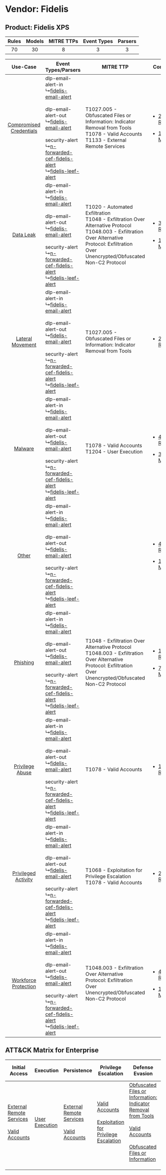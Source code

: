 Vendor: Fidelis
===============
Product: Fidelis XPS
--------------------
| Rules | Models | MITRE TTPs | Event Types | Parsers |
|:-----:|:------:|:----------:|:-----------:|:-------:|
|  70   |   30   |     8      |      3      |    3    |

|    Use-Case    | Event Types/Parsers    | MITRE TTP    | Content    |
|:----:| ---- | ---- | ---- |
| [Compromised Credentials](../../../UseCases/uc_compromised_credentials.md) |  dlp-email-alert-in<br> ↳[fidelis-email-alert](Ps/pC_fidelisemailalert.md)<br><br> dlp-email-alert-out<br> ↳[fidelis-email-alert](Ps/pC_fidelisemailalert.md)<br><br> security-alert<br> ↳[n-forwarded-cef-fidelis-alert](Ps/pC_nforwardedceffidelisalert.md)<br> ↳[fidelis-leef-alert](Ps/pC_fidelisleefalert.md)<br> | T1027.005 - Obfuscated Files or Information: Indicator Removal from Tools<br>T1078 - Valid Accounts<br>T1133 - External Remote Services<br>    | [<ul><li>20 Rules</li></ul><ul><li>10 Models</li></ul>](RM/r_m_fidelis_fidelis_xps_Compromised_Credentials.md) |
|    [Data Leak](../../../UseCases/uc_data_leak.md)    |  dlp-email-alert-in<br> ↳[fidelis-email-alert](Ps/pC_fidelisemailalert.md)<br><br> dlp-email-alert-out<br> ↳[fidelis-email-alert](Ps/pC_fidelisemailalert.md)<br><br> security-alert<br> ↳[n-forwarded-cef-fidelis-alert](Ps/pC_nforwardedceffidelisalert.md)<br> ↳[fidelis-leef-alert](Ps/pC_fidelisleefalert.md)<br> | T1020 - Automated Exfiltration<br>T1048 - Exfiltration Over Alternative Protocol<br>T1048.003 - Exfiltration Over Alternative Protocol: Exfiltration Over Unencrypted/Obfuscated Non-C2 Protocol<br> | [<ul><li>35 Rules</li></ul><ul><li>17 Models</li></ul>](RM/r_m_fidelis_fidelis_xps_Data_Leak.md)    |
|        [Lateral Movement](../../../UseCases/uc_lateral_movement.md)        |  dlp-email-alert-in<br> ↳[fidelis-email-alert](Ps/pC_fidelisemailalert.md)<br><br> dlp-email-alert-out<br> ↳[fidelis-email-alert](Ps/pC_fidelisemailalert.md)<br><br> security-alert<br> ↳[n-forwarded-cef-fidelis-alert](Ps/pC_nforwardedceffidelisalert.md)<br> ↳[fidelis-leef-alert](Ps/pC_fidelisleefalert.md)<br> | T1027.005 - Obfuscated Files or Information: Indicator Removal from Tools<br>    | [<ul><li>2 Rules</li></ul>](RM/r_m_fidelis_fidelis_xps_Lateral_Movement.md)    |
|    [Malware](../../../UseCases/uc_malware.md)    |  dlp-email-alert-in<br> ↳[fidelis-email-alert](Ps/pC_fidelisemailalert.md)<br><br> dlp-email-alert-out<br> ↳[fidelis-email-alert](Ps/pC_fidelisemailalert.md)<br><br> security-alert<br> ↳[n-forwarded-cef-fidelis-alert](Ps/pC_nforwardedceffidelisalert.md)<br> ↳[fidelis-leef-alert](Ps/pC_fidelisleefalert.md)<br> | T1078 - Valid Accounts<br>T1204 - User Execution<br>    | [<ul><li>4 Rules</li></ul><ul><li>3 Models</li></ul>](RM/r_m_fidelis_fidelis_xps_Malware.md)    |
|    [Other](../../../UseCases/uc_other.md)    |  dlp-email-alert-in<br> ↳[fidelis-email-alert](Ps/pC_fidelisemailalert.md)<br><br> dlp-email-alert-out<br> ↳[fidelis-email-alert](Ps/pC_fidelisemailalert.md)<br><br> security-alert<br> ↳[n-forwarded-cef-fidelis-alert](Ps/pC_nforwardedceffidelisalert.md)<br> ↳[fidelis-leef-alert](Ps/pC_fidelisleefalert.md)<br> |    | [<ul><li>4 Rules</li></ul><ul><li>1 Models</li></ul>](RM/r_m_fidelis_fidelis_xps_Other.md)    |
|    [Phishing](../../../UseCases/uc_phishing.md)    |  dlp-email-alert-in<br> ↳[fidelis-email-alert](Ps/pC_fidelisemailalert.md)<br><br> dlp-email-alert-out<br> ↳[fidelis-email-alert](Ps/pC_fidelisemailalert.md)<br><br> security-alert<br> ↳[n-forwarded-cef-fidelis-alert](Ps/pC_nforwardedceffidelisalert.md)<br> ↳[fidelis-leef-alert](Ps/pC_fidelisleefalert.md)<br> | T1048 - Exfiltration Over Alternative Protocol<br>T1048.003 - Exfiltration Over Alternative Protocol: Exfiltration Over Unencrypted/Obfuscated Non-C2 Protocol<br>    | [<ul><li>14 Rules</li></ul><ul><li>7 Models</li></ul>](RM/r_m_fidelis_fidelis_xps_Phishing.md)    |
|         [Privilege Abuse](../../../UseCases/uc_privilege_abuse.md)         |  dlp-email-alert-in<br> ↳[fidelis-email-alert](Ps/pC_fidelisemailalert.md)<br><br> dlp-email-alert-out<br> ↳[fidelis-email-alert](Ps/pC_fidelisemailalert.md)<br><br> security-alert<br> ↳[n-forwarded-cef-fidelis-alert](Ps/pC_nforwardedceffidelisalert.md)<br> ↳[fidelis-leef-alert](Ps/pC_fidelisleefalert.md)<br> | T1078 - Valid Accounts<br>    | [<ul><li>1 Rules</li></ul>](RM/r_m_fidelis_fidelis_xps_Privilege_Abuse.md)    |
|     [Privileged Activity](../../../UseCases/uc_privileged_activity.md)     |  dlp-email-alert-in<br> ↳[fidelis-email-alert](Ps/pC_fidelisemailalert.md)<br><br> dlp-email-alert-out<br> ↳[fidelis-email-alert](Ps/pC_fidelisemailalert.md)<br><br> security-alert<br> ↳[n-forwarded-cef-fidelis-alert](Ps/pC_nforwardedceffidelisalert.md)<br> ↳[fidelis-leef-alert](Ps/pC_fidelisleefalert.md)<br> | T1068 - Exploitation for Privilege Escalation<br>T1078 - Valid Accounts<br>    | [<ul><li>2 Rules</li></ul>](RM/r_m_fidelis_fidelis_xps_Privileged_Activity.md)    |
|    [Workforce Protection](../../../UseCases/uc_workforce_protection.md)    |  dlp-email-alert-in<br> ↳[fidelis-email-alert](Ps/pC_fidelisemailalert.md)<br><br> dlp-email-alert-out<br> ↳[fidelis-email-alert](Ps/pC_fidelisemailalert.md)<br><br> security-alert<br> ↳[n-forwarded-cef-fidelis-alert](Ps/pC_nforwardedceffidelisalert.md)<br> ↳[fidelis-leef-alert](Ps/pC_fidelisleefalert.md)<br> | T1048.003 - Exfiltration Over Alternative Protocol: Exfiltration Over Unencrypted/Obfuscated Non-C2 Protocol<br>    | [<ul><li>4 Rules</li></ul><ul><li>1 Models</li></ul>](RM/r_m_fidelis_fidelis_xps_Workforce_Protection.md)      |

ATT&CK Matrix for Enterprise
----------------------------
| Initial Access                                                                                                                                   | Execution                                                           | Persistence                                                                                                                                      | Privilege Escalation                                                                                                                                          | Defense Evasion                                                                                                                                                                                                                                                               | Credential Access | Discovery | Lateral Movement | Collection | Command and Control | Exfiltration                                                                                                                                                                                                                                                                                                                    | Impact |
| ------------------------------------------------------------------------------------------------------------------------------------------------ | ------------------------------------------------------------------- | ------------------------------------------------------------------------------------------------------------------------------------------------ | ------------------------------------------------------------------------------------------------------------------------------------------------------------- | ----------------------------------------------------------------------------------------------------------------------------------------------------------------------------------------------------------------------------------------------------------------------------- | ----------------- | --------- | ---------------- | ---------- | ------------------- | ------------------------------------------------------------------------------------------------------------------------------------------------------------------------------------------------------------------------------------------------------------------------------------------------------------------------------- | ------ |
| [External Remote Services](https://attack.mitre.org/techniques/T1133)<br><br>[Valid Accounts](https://attack.mitre.org/techniques/T1078)<br><br> | [User Execution](https://attack.mitre.org/techniques/T1204)<br><br> | [External Remote Services](https://attack.mitre.org/techniques/T1133)<br><br>[Valid Accounts](https://attack.mitre.org/techniques/T1078)<br><br> | [Valid Accounts](https://attack.mitre.org/techniques/T1078)<br><br>[Exploitation for Privilege Escalation](https://attack.mitre.org/techniques/T1068)<br><br> | [Obfuscated Files or Information: Indicator Removal from Tools](https://attack.mitre.org/techniques/T1027/005)<br><br>[Valid Accounts](https://attack.mitre.org/techniques/T1078)<br><br>[Obfuscated Files or Information](https://attack.mitre.org/techniques/T1027)<br><br> |                   |           |                  |            |                     | [Exfiltration Over Alternative Protocol](https://attack.mitre.org/techniques/T1048)<br><br>[Exfiltration Over Alternative Protocol: Exfiltration Over Unencrypted/Obfuscated Non-C2 Protocol](https://attack.mitre.org/techniques/T1048/003)<br><br>[Automated Exfiltration](https://attack.mitre.org/techniques/T1020)<br><br> |        |